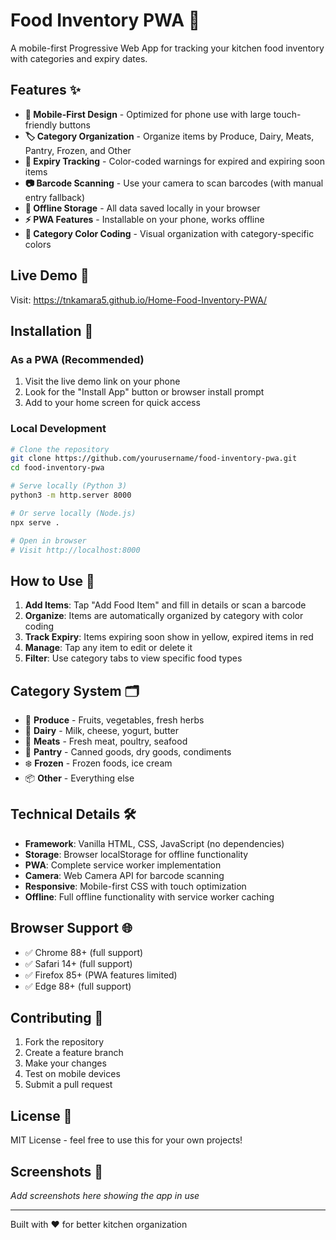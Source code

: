 # Food Inventory PWA 🍎

A mobile-first Progressive Web App for tracking your kitchen food inventory with categories and expiry dates.

## Features ✨

- **📱 Mobile-First Design** - Optimized for phone use with large touch-friendly buttons
- **🏷️ Category Organization** - Organize items by Produce, Dairy, Meats, Pantry, Frozen, and Other
- **📅 Expiry Tracking** - Color-coded warnings for expired and expiring soon items
- **📷 Barcode Scanning** - Use your camera to scan barcodes (with manual entry fallback)
- **💾 Offline Storage** - All data saved locally in your browser
- **⚡ PWA Features** - Installable on your phone, works offline
- **🎨 Category Color Coding** - Visual organization with category-specific colors

## Live Demo 🚀

Visit: https://tnkamara5.github.io/Home-Food-Inventory-PWA/

## Installation 📲

### As a PWA (Recommended)
1. Visit the live demo link on your phone
2. Look for the "Install App" button or browser install prompt
3. Add to your home screen for quick access

### Local Development
```bash
# Clone the repository
git clone https://github.com/yourusername/food-inventory-pwa.git
cd food-inventory-pwa

# Serve locally (Python 3)
python3 -m http.server 8000

# Or serve locally (Node.js)
npx serve .

# Open in browser
# Visit http://localhost:8000
```

## How to Use 📖

1. **Add Items**: Tap "Add Food Item" and fill in details or scan a barcode
2. **Organize**: Items are automatically organized by category with color coding
3. **Track Expiry**: Items expiring soon show in yellow, expired items in red
4. **Manage**: Tap any item to edit or delete it
5. **Filter**: Use category tabs to view specific food types

## Category System 🗂️

- 🥬 **Produce** - Fruits, vegetables, fresh herbs
- 🥛 **Dairy** - Milk, cheese, yogurt, butter
- 🥩 **Meats** - Fresh meat, poultry, seafood
- 🥫 **Pantry** - Canned goods, dry goods, condiments
- ❄️ **Frozen** - Frozen foods, ice cream
- 📦 **Other** - Everything else

## Technical Details 🛠️

- **Framework**: Vanilla HTML, CSS, JavaScript (no dependencies)
- **Storage**: Browser localStorage for offline functionality
- **PWA**: Complete service worker implementation
- **Camera**: Web Camera API for barcode scanning
- **Responsive**: Mobile-first CSS with touch optimization
- **Offline**: Full offline functionality with service worker caching

## Browser Support 🌐

- ✅ Chrome 88+ (full support)
- ✅ Safari 14+ (full support)
- ✅ Firefox 85+ (PWA features limited)
- ✅ Edge 88+ (full support)

## Contributing 🤝

1. Fork the repository
2. Create a feature branch
3. Make your changes
4. Test on mobile devices
5. Submit a pull request

## License 📄

MIT License - feel free to use this for your own projects!

## Screenshots 📸

*Add screenshots here showing the app in use*

---

Built with ❤️ for better kitchen organization
